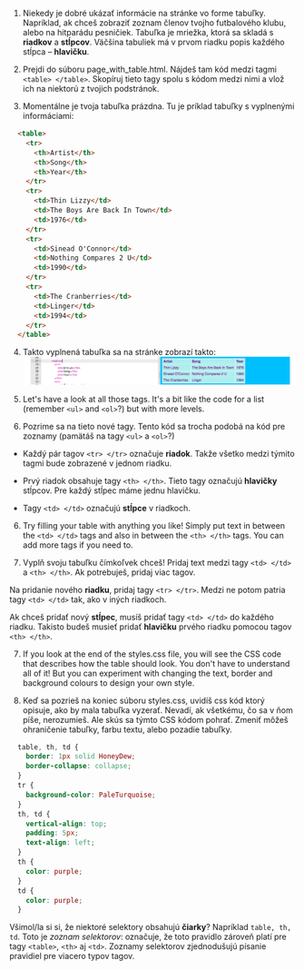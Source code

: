 1. Niekedy je dobré ukázať informácie na stránke vo forme tabuľky. Napríklad, ak chceš zobraziť zoznam členov tvojho futbalového klubu, alebo na hitparádu pesničiek. Tabuľka je mriežka, ktorá sa skladá s **riadkov** a **stĺpcov**. Väčšina tabuliek má v prvom riadku popis každého stĺpca – **hlavičku**.

2. Prejdi do súboru page\_with\_table.html. Nájdeš tam kód medzi tagmi `<table> </table>`. Skopíruj tieto tagy spolu s kódom medzi nimi a vlož ich na niektorú z tvojich podstránok.

3. Momentálne je tvoja tabuľka prázdna. Tu je príklad tabuľky s vyplnenými informáciami:
  ```html
    <table>
      <tr>
        <th>Artist</th>
        <th>Song</th>
        <th>Year</th>
      </tr>
      <tr>
        <td>Thin Lizzy</td>
        <td>The Boys Are Back In Town</td>
        <td>1976</td>
      </tr>
      <tr>
        <td>Sinead O'Connor</td>
        <td>Nothing Compares 2 U</td>
        <td>1990</td>
      </tr>
      <tr>
        <td>The Cranberries</td>
        <td>Linger</td>
        <td>1994</td>
      </tr>
    </table>
  ```
4. Takto vyplnená tabuľka sa na stránke zobrazí takto: ![](assets/TableResult2.png)

5. Let's have a look at all those tags. It's a bit like the code for a list \(remember `<ul>` and `<ol>`?\) but with more levels.

5. Pozrime sa na tieto nové tagy. Tento kód sa trocha podobá na kód pre zoznamy (pamätáš na tagy `<ul>` a `<ol>`?)
 * Každý pár tagov `<tr> </tr>` označuje **riadok**. Takže všetko medzi týmito tagmi bude zobrazené v jednom riadku.
 
 * Prvý riadok obsahuje tagy `<th> </th>`. Tieto tagy označujú **hlavičky** stĺpcov. Pre každý stĺpec máme jednu hlavičku.

 * Tagy `<td> </td>` označujú **stĺpce** v riadkoch.
  
6. Try filling your table with anything you like! Simply put text in between the `<td> </td>` tags and also in between the `<th> </th>` tags. You can add more tags if you need to.

6. Vyplň svoju tabuľku čímkoľvek chceš! Pridaj text medzi tagy `<td> </td>` a `<th> </th>`. Ak potrebuješ, pridaj viac tagov.

  Na pridanie nového **riadku**, pridaj tagy `<tr> </tr>`. Medzi ne potom patria tagy `<td> </td>` tak, ako v iných riadkoch.

  Ak chceš pridať nový **stĺpec**, musíš pridať tagy `<td> </td>` do každého riadku. Takisto budeš musieť pridať **hlavičku** prvého riadku pomocou tagov `<th> </th>`.
  
7. If you look at the end of the styles.css file, you will see the CSS code that describes how the table should look. You don't have to understand all of it! But you can experiment with changing the text, border and background colours to design your own style.

7. Keď sa pozrieš na koniec súboru styles.css, uvidíš css kód ktorý opisuje, ako by mala tabuľka vyzerať. Nevadí, ak všetkému, čo sa v ňom píše, nerozumieš. Ale skús sa týmto CSS kódom pohrať. Zmeniť môžeš ohraničenie tabuľky, farbu textu, alebo pozadie tabuľky.
  ```css
    table, th, td {
      border: 1px solid HoneyDew;
      border-collapse: collapse;
    }
    tr {
      background-color: PaleTurquoise;
    }
    th, td {
      vertical-align: top;
      padding: 5px;
      text-align: left;
    }
    th {
      color: purple;
    }
    td {
      color: purple;
    }
  ```
  Všimol/la si si, že niektoré selektory obsahujú **čiarky**? Napríklad `table, th, td`. Toto je _zoznam selektorov_: označuje, že toto pravidlo zároveň platí pre tagy `<table>`, `<th>` aj `<td>`. Zoznamy selektorov zjednodušujú písanie pravidiel pre viacero typov tagov.
  
  